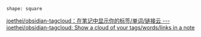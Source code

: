 ```tagcloud
shape: square
```


[joethei/obsidian-tagcloud：在笔记中显示你的标签/单词/链接云 --- joethei/obsidian-tagcloud: Show a cloud of your tags/words/links in a note](https://github.com/joethei/obsidian-tagcloud)